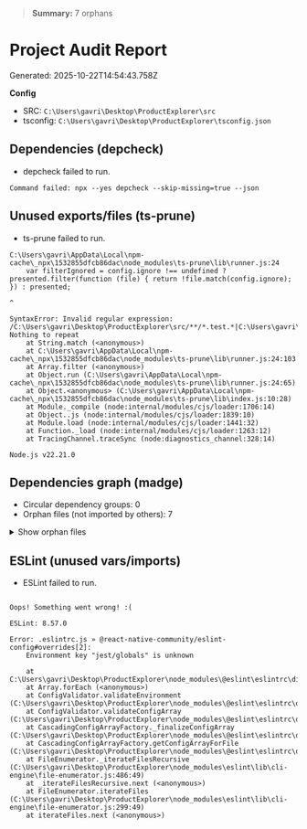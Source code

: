 > **Summary:** 7 orphans

# Project Audit Report

Generated: 2025-10-22T14:54:43.758Z

**Config**

- SRC: `C:\Users\gavri\Desktop\ProductExplorer\src`
- tsconfig: `C:\Users\gavri\Desktop\ProductExplorer\tsconfig.json`


## Dependencies (depcheck)
- depcheck failed to run.

```
Command failed: npx --yes depcheck --skip-missing=true --json
```

## Unused exports/files (ts-prune)
- ts-prune failed to run.

```
C:\Users\gavri\AppData\Local\npm-cache\_npx\1532855dfcb86dac\node_modules\ts-prune\lib\runner.js:24
    var filterIgnored = config.ignore !== undefined ? presented.filter(function (file) { return !file.match(config.ignore); }) : presented;
                                                                                                      ^

SyntaxError: Invalid regular expression: /C:\Users\gavri\Desktop\ProductExplorer\src/**/*.test.*|C:\Users\gavri\Desktop\ProductExplorer\src/__tests__/**|**/*.spec.*/: Nothing to repeat
    at String.match (<anonymous>)
    at C:\Users\gavri\AppData\Local\npm-cache\_npx\1532855dfcb86dac\node_modules\ts-prune\lib\runner.js:24:103
    at Array.filter (<anonymous>)
    at Object.run (C:\Users\gavri\AppData\Local\npm-cache\_npx\1532855dfcb86dac\node_modules\ts-prune\lib\runner.js:24:65)
    at Object.<anonymous> (C:\Users\gavri\AppData\Local\npm-cache\_npx\1532855dfcb86dac\node_modules\ts-prune\lib\index.js:10:28)
    at Module._compile (node:internal/modules/cjs/loader:1706:14)
    at Object..js (node:internal/modules/cjs/loader:1839:10)
    at Module.load (node:internal/modules/cjs/loader:1441:32)
    at Function._load (node:internal/modules/cjs/loader:1263:12)
    at TracingChannel.traceSync (node:diagnostics_channel:328:14)

Node.js v22.21.0

```

## Dependencies graph (madge)
- Circular dependency groups: 0
- Orphan files (not imported by others): 7

<details>
<summary>Show orphan files</summary>

- __mocks__/react-native-vector-icons/Ionicons.js
- __tests__/FavoritesScreen.test.tsx
- __tests__/HomeScreen.test.tsx
- __tests__/ProductItem.test.tsx
- __tests__/productsSlice.async.test.ts
- __tests__/productsSlice.test.ts
- __tests__/selectors.test.ts

</details>

## ESLint (unused vars/imports)
- ESLint failed to run.

```

Oops! Something went wrong! :(

ESLint: 8.57.0

Error: .eslintrc.js » @react-native-community/eslint-config#overrides[2]:
	Environment key "jest/globals" is unknown

    at C:\Users\gavri\Desktop\ProductExplorer\node_modules\@eslint\eslintrc\dist\eslintrc.cjs:2079:23
    at Array.forEach (<anonymous>)
    at ConfigValidator.validateEnvironment (C:\Users\gavri\Desktop\ProductExplorer\node_modules\@eslint\eslintrc\dist\eslintrc.cjs:2073:34)
    at ConfigValidator.validateConfigArray (C:\Users\gavri\Desktop\ProductExplorer\node_modules\@eslint\eslintrc\dist\eslintrc.cjs:2223:18)
    at CascadingConfigArrayFactory._finalizeConfigArray (C:\Users\gavri\Desktop\ProductExplorer\node_modules\@eslint\eslintrc\dist\eslintrc.cjs:3985:23)
    at CascadingConfigArrayFactory.getConfigArrayForFile (C:\Users\gavri\Desktop\ProductExplorer\node_modules\@eslint\eslintrc\dist\eslintrc.cjs:3791:21)
    at FileEnumerator._iterateFilesRecursive (C:\Users\gavri\Desktop\ProductExplorer\node_modules\eslint\lib\cli-engine\file-enumerator.js:486:49)
    at _iterateFilesRecursive.next (<anonymous>)
    at FileEnumerator.iterateFiles (C:\Users\gavri\Desktop\ProductExplorer\node_modules\eslint\lib\cli-engine\file-enumerator.js:299:49)
    at iterateFiles.next (<anonymous>)

```
